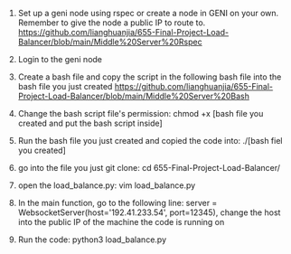 1. Set up a geni node using rspec or create a node in GENI on your own. Remember to give the node a public IP to route to.
https://github.com/lianghuanjia/655-Final-Project-Load-Balancer/blob/main/Middle%20Server%20Rspec

2. Login to the geni node

3. Create a bash file and copy the script in the following bash file into the bash file you just created
https://github.com/lianghuanjia/655-Final-Project-Load-Balancer/blob/main/Middle%20Server%20Bash

4. Change the bash script file's permission:
chmod +x [bash file you created and put the bash script inside]

5. Run the bash file you just created and copied the code into:
./[bash fiel you created]

6. go into the file you just git clone:
cd 655-Final-Project-Load-Balancer/

7. open the load_balance.py:
vim load_balance.py

8. In the main function, go to the following line: 
server = WebsocketServer(host='192.41.233.54', port=12345), 
change the host into the public IP of the machine the code is running on

9. Run the code:
python3 load_balance.py

